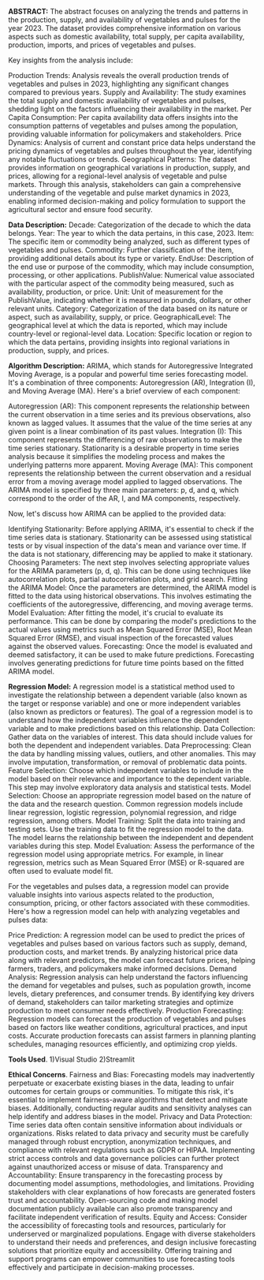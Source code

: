**ABSTRACT:**
The abstract focuses on analyzing the trends and patterns in the production, supply, and availability of vegetables and pulses for the year 2023. The dataset provides comprehensive information on various aspects such as domestic availability, total supply, per capita availability, production, imports, and prices of vegetables and pulses.

Key insights from the analysis include:

Production Trends: Analysis reveals the overall production trends of vegetables and pulses in 2023, highlighting any significant changes compared to previous years.
Supply and Availability: The study examines the total supply and domestic availability of vegetables and pulses, shedding light on the factors influencing their availability in the market.
Per Capita Consumption: Per capita availability data offers insights into the consumption patterns of vegetables and pulses among the population, providing valuable information for policymakers and stakeholders.
Price Dynamics: Analysis of current and constant price data helps understand the pricing dynamics of vegetables and pulses throughout the year, identifying any notable fluctuations or trends.
Geographical Patterns: The dataset provides information on geographical variations in production, supply, and prices, allowing for a regional-level analysis of vegetable and pulse markets.
Through this analysis, stakeholders can gain a comprehensive understanding of the vegetable and pulse market dynamics in 2023, enabling informed decision-making and policy formulation to support the agricultural sector and ensure food security.


**Data Description:**
Decade: Categorization of the decade to which the data belongs.
Year: The year to which the data pertains, in this case, 2023.
Item: The specific item or commodity being analyzed, such as different types of vegetables and pulses.
Commodity: Further classification of the item, providing additional details about its type or variety.
EndUse: Description of the end use or purpose of the commodity, which may include consumption, processing, or other applications.
PublishValue: Numerical value associated with the particular aspect of the commodity being measured, such as availability, production, or price.
Unit: Unit of measurement for the PublishValue, indicating whether it is measured in pounds, dollars, or other relevant units.
Category: Categorization of the data based on its nature or aspect, such as availability, supply, or price.
GeographicalLevel: The geographical level at which the data is reported, which may include country-level or regional-level data.
Location: Specific location or region to which the data pertains, providing insights into regional variations in production, supply, and prices.

**Algorithm Description:**
ARIMA, which stands for Autoregressive Integrated Moving Average, is a popular and powerful time series forecasting model. It's a combination of three components: Autoregression (AR), Integration (I), and Moving Average (MA). Here's a brief overview of each component:

Autoregression (AR): This component represents the relationship between the current observation in a time series and its previous observations, also known as lagged values. It assumes that the value of the time series at any given point is a linear combination of its past values.
Integration (I): This component represents the differencing of raw observations to make the time series stationary. Stationarity is a desirable property in time series analysis because it simplifies the modeling process and makes the underlying patterns more apparent.
Moving Average (MA): This component represents the relationship between the current observation and a residual error from a moving average model applied to lagged observations.
The ARIMA model is specified by three main parameters: p, d, and q, which correspond to the order of the AR, I, and MA components, respectively.

Now, let's discuss how ARIMA can be applied to the provided data:

Identifying Stationarity: Before applying ARIMA, it's essential to check if the time series data is stationary. Stationarity can be assessed using statistical tests or by visual inspection of the data's mean and variance over time. If the data is not stationary, differencing may be applied to make it stationary.
Choosing Parameters: The next step involves selecting appropriate values for the ARIMA parameters (p, d, q). This can be done using techniques like autocorrelation plots, partial autocorrelation plots, and grid search.
Fitting the ARIMA Model: Once the parameters are determined, the ARIMA model is fitted to the data using historical observations. This involves estimating the coefficients of the autoregressive, differencing, and moving average terms.
Model Evaluation: After fitting the model, it's crucial to evaluate its performance. This can be done by comparing the model's predictions to the actual values using metrics such as Mean Squared Error (MSE), Root Mean Squared Error (RMSE), and visual inspection of the forecasted values against the observed values.
Forecasting: Once the model is evaluated and deemed satisfactory, it can be used to make future predictions. Forecasting involves generating predictions for future time points based on the fitted ARIMA model.

**Regression Model:**
A regression model is a statistical method used to investigate the relationship between a dependent variable (also known as the target or response variable) and one or more independent variables (also known as predictors or features). The goal of a regression model is to understand how the independent variables influence the dependent variable and to make predictions based on this relationship.
Data Collection: Gather data on the variables of interest. This data should include values for both the dependent and independent variables.
Data Preprocessing: Clean the data by handling missing values, outliers, and other anomalies. This may involve imputation, transformation, or removal of problematic data points.
Feature Selection: Choose which independent variables to include in the model based on their relevance and importance to the dependent variable. This step may involve exploratory data analysis and statistical tests.
Model Selection: Choose an appropriate regression model based on the nature of the data and the research question. Common regression models include linear regression, logistic regression, polynomial regression, and ridge regression, among others.
Model Training: Split the data into training and testing sets. Use the training data to fit the regression model to the data. The model learns the relationship between the independent and dependent variables during this step.
Model Evaluation: Assess the performance of the regression model using appropriate metrics. For example, in linear regression, metrics such as Mean Squared Error (MSE) or R-squared are often used to evaluate model fit.

For the vegetables and pulses data, a regression model can provide valuable insights into various aspects related to the production, consumption, pricing, or other factors associated with these commodities. Here's how a regression model can help with analyzing vegetables and pulses data:

Price Prediction: A regression model can be used to predict the prices of vegetables and pulses based on various factors such as supply, demand, production costs, and market trends. By analyzing historical price data along with relevant predictors, the model can forecast future prices, helping farmers, traders, and policymakers make informed decisions.
Demand Analysis: Regression analysis can help understand the factors influencing the demand for vegetables and pulses, such as population growth, income levels, dietary preferences, and consumer trends. By identifying key drivers of demand, stakeholders can tailor marketing strategies and optimize production to meet consumer needs effectively.
Production Forecasting: Regression models can forecast the production of vegetables and pulses based on factors like weather conditions, agricultural practices, and input costs. Accurate production forecasts can assist farmers in planning planting schedules, managing resources efficiently, and optimizing crop yields.


**Tools Used**. 
1)Visual Studio
2)Streamlit


**Ethical Concerns**. 
Fairness and Bias: Forecasting models may inadvertently perpetuate or exacerbate existing biases in the data, leading to unfair outcomes for certain groups or communities. To mitigate this risk, it's essential to implement fairness-aware algorithms that detect and mitigate biases. Additionally, conducting regular audits and sensitivity analyses can help identify and address biases in the model.
Privacy and Data Protection: Time series data often contain sensitive information about individuals or organizations. Risks related to data privacy and security must be carefully managed through robust encryption, anonymization techniques, and compliance with relevant regulations such as GDPR or HIPAA. Implementing strict access controls and data governance policies can further protect against unauthorized access or misuse of data.
Transparency and Accountability: Ensure transparency in the forecasting process by documenting model assumptions, methodologies, and limitations. Providing stakeholders with clear explanations of how forecasts are generated fosters trust and accountability. Open-sourcing code and making model documentation publicly available can also promote transparency and facilitate independent verification of results.
Equity and Access: Consider the accessibility of forecasting tools and resources, particularly for underserved or marginalized populations. Engage with diverse stakeholders to understand their needs and preferences, and design inclusive forecasting solutions that prioritize equity and accessibility. Offering training and support programs can empower communities to use forecasting tools effectively and participate in decision-making processes.


